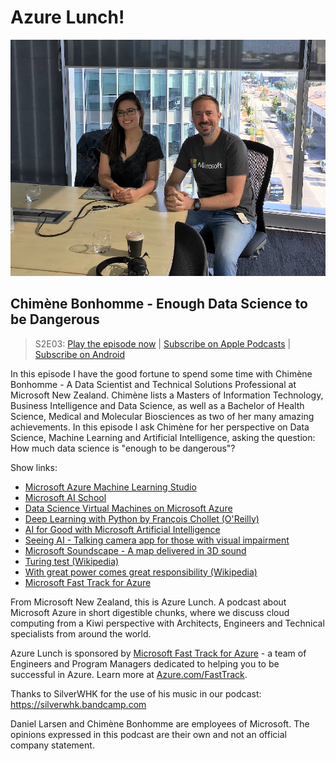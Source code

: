 # Azure Lunch!

![Chimène Bonhomme and Daniel Larsen recording a podcast](./s2e03_960.jpg)

## Chimène Bonhomme - Enough Data Science to be Dangerous

> S2E03: [Play the episode now](https://azurelunch.azurefd.net/episodes/azure-lunch-s2e03.mp3) |
> [Subscribe on Apple Podcasts](https://podcasts.apple.com/nz/podcast/azure-lunch/id1436427476)
| [Subscribe on Android](https://subscribeonandroid.com/azurelunchnz.azureedge.net/podcast/feed.rss)

<p>In this episode I have the good fortune to spend some time with Chimène Bonhomme - A Data Scientist 
and Technical Solutions Professional at Microsoft New Zealand. Chimène lists a Masters of Information 
Technology, Business Intelligence and Data Science, as well as a Bachelor of Health Science, Medical 
and Molecular Biosciences as two of her many amazing achievements. In this episode I ask Chimène for 
her perspective on Data Science, Machine Learning and Artificial Intelligence, asking the question: 
How much data science is "enough to be dangerous"?</p>

<p>Show links:</p>

<ul>
<li><a href="https://studio.azureml.net/">Microsoft Azure Machine Learning Studio</a></li>
<li><a href="https://aischool.microsoft.com/en-us/home">Microsoft AI School</a></li>
<li><a href="https://azure.microsoft.com/en-us/services/virtual-machines/data-science-virtual-machines/">Data Science Virtual Machines on Microsoft Azure</a></li>
<li><a href="https://www.oreilly.com/library/view/deep-learning-with/9781617294433/">Deep Learning with Python by François Chollet (O'Reilly)</a></li>
<li><a href="https://www.microsoft.com/en-us/ai/ai-for-good">AI for Good with Microsoft Artificial Intelligence</a></li>
<li><a href="https://www.microsoft.com/en-us/ai/seeing-ai">Seeing AI - Talking camera app for those with visual impairment</a></li>
<li><a href="https://www.microsoft.com/en-us/research/product/soundscape/">Microsoft Soundscape - A map delivered in 3D sound</a></li>
<li><a href="https://en.wikipedia.org/wiki/Turing_test">Turing test (Wikipedia)</a></li>
<li><a href="https://en.wikipedia.org/wiki/With_great_power_comes_great_responsibility">With great power comes great responsibility (Wikipedia)</a></li>
<li><a href="https://azure.com/FastTrack">Microsoft Fast Track for Azure</a></li>
</ul>

<p>From Microsoft New Zealand, this is Azure Lunch. A podcast about Microsoft
Azure in short digestible chunks, where we discuss cloud computing from a Kiwi perspective with Architects, 
Engineers and Technical specialists from around the world.</p>

<p>Azure Lunch is sponsored by <a href="https://azure.com/FastTrack">Microsoft Fast Track for Azure</a> - a 
team of Engineers and Program Managers dedicated to helping you to be successful in Azure. Learn more
at <a href="https://azure.com/FastTrack">Azure.com/FastTrack</a>.</p>

<p>Thanks to SilverWHK for the use of his music in our podcast: <a href="https://silverwhk.bandcamp.com/">https://silverwhk.bandcamp.com</a></p>

<p>Daniel Larsen and Chimène Bonhomme are employees of Microsoft. The opinions expressed in this podcast are
their own and not an official company statement.</p>

